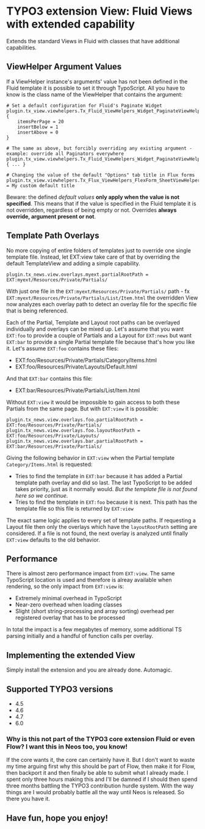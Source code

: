 TYPO3 extension View: Fluid Views with extended capability
==========================================================

Extends the standard Views in Fluid with classes that have additional capabilities.

## ViewHelper Argument Values

If a ViewHelper instance's arguments' value has not been defined in the Fluid template it is possible to set it through TypoScript.
All you have to know is the class name of the ViewHelper that contains the argument:

```
# Set a default configuration for Fluid's Paginate Widget
plugin.tx_view.viewhelpers.Tx_Fluid_ViewHelpers_Widget_PaginateViewHelper.arguments.defaults.configuration {
	itemsPerPage = 20
	insertBelow = 1
	insertAbove = 0
}

# The same as above, but forcibly overriding any existing argument - example: override all Paginators everywhere
plugin.tx_view.viewhelpers.Tx_Fluid_ViewHelpers_Widget_PaginateViewHelper.arguments.override.configuration { ... }

# Changing the value of the default "Options" tab title in Flux forms
plugin.tx_view.viewhelpers.Tx_Flux_ViewHelpers_FlexForm_SheetViewHelper.arguments.defaults.label = My custom default title
```

Beware: the defined *default values* **only apply when the value is not specified**. This means that if the value is specified in
the Fluid template it is not overridden, regardless of being empty or not. Overrides **always override, argument present or not**.

## Template Path Overlays

No more copying of entire folders of templates just to override one single template file. Instead, let EXT:view take care of that
by overriding the default TemplateView and adding a simple capability.

```
plugin.tx_news.view.overlays.myext.partialRootPath = EXT:myext/Resources/Private/Partials/
```

With just one file in the `EXT:myext/Resources/Private/Partials/` path - fx `EXT:myext/Resources/Private/Partials/List/Item.html`
the overridden View now analyzes each overlay path to detect an overlay file for the specific file that is being referenced.

Each of the Partial, Template and Layout root paths can be overlayed individually and overlays can be mixed up. Let's assume
that you want `EXT:foo` to provide a couple of Partials and a Layout for `EXT:news` but want `EXT:bar` to provide a single Partial
template file because that's how you like it. Let's assume `EXT:foo` contains these files:

* EXT:foo/Resources/Private/Partials/Category/Items.html
* EXT:foo/Resources/Private/Layouts/Default.html

And that `EXT:bar` contains this file:

* EXT:bar/Resources/Private/Partials/List/Item.html

Without `EXT:view` it would be impossible to gain access to both these Partials from the same page. But with `EXT:view` it is
possible:

```
plugin.tx_news.view.overlays.foo.partialRootPath = EXT:foo/Resources/Private/Partials/
plugin.tx_news.view.overlays.foo.layoutRootPath = EXT:foo/Resources/Private/Layouts/
plugin.tx_news.view.overlays.bar.partialRootPath = EXT:bar/Resources/Private/Partials/
```

Giving the following behavior in `EXT:view` when the Partial template `Category/Items.html` is requested:

* Tries to find the template in `EXT:bar` because it has added a Partial template path overlay and did so last. The last TypoScript
  to be added takes priority, just as it normally would. _But the template file is not found here so we continue._
* Tries to find the template in `EXT:foo` because it is next. This path has the template file so this file is returned by `EXT:view`

The exact same logic applies to every set of template paths. If requesting a Layout file then only the overlays which have the
`layoutRootPath` setting are considered. If a file is not found, the next overlay is analyzed until finally `EXT:view` defaults
to the old behavior.

## Performance

There is almost zero performance impact from `EXT:view`. The same TypoScript location is used and therefore is alreay available
when rendering, so the only impact from `EXT:view` is:

* Extremely minimal overhead in TypoScript
* Near-zero overhead when loading classes
* Slight (short string-processing and array sorting) overhead per registered overlay that has to be processed

In total the impact is a few megabytes of memory, some additional TS parsing initially and a handful of function calls per overlay.

## Implementing the extended View

Simply install the extension and you are already done. Automagic.

## Supported TYPO3 versions

* 4.5
* 4.6
* 4.7
* 6.0

### Why is this not part of the TYPO3 core extension Fluid or even Flow? I want this in Neos too, you know!

If the core wants it, the core can certainly have it. But I don't want to waste my time arguing first why this should be part of
Flow, then make it for Flow, then backport it and then finally be able to submit what I already made. I spent only three hours
making this and I'll be damned if I should then spend three months battling the TYPO3 contribution hurdle system. With the way
things are I would probably battle all the way until Neos is released. So there you have it.

## Have fun, hope you enjoy!
